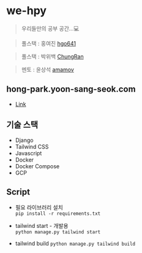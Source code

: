 # we-hpy

> 우리들만의 공부 공간...💻

> 풀스택 : 홍여진 [hgo641](https://github.com/hgo641)

> 풀스택 : 박위백 [ChungRan](https://github.com/ChungRan)

> 멘토 : 윤상석 [amamov](https://github.com/amamov)

## hong-park.yoon-sang-seok.com

- [Link](https://hong-park.yoon-sang-seok.com/)


## 기술 스택

* Django
* Tailwind CSS
* Javascript
* Docker
* Docker Compose
* GCP

## Script

* 필요 라이브러리 설치   
`pip install -r requirements.txt`

* tailwind start - 개발용  
`python manage.py tailwind start`

* tailwind build 
`python manage.py tailwind build`
